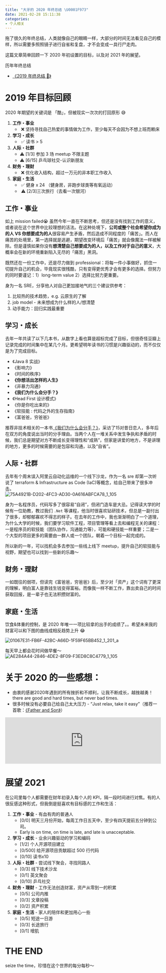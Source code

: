 ```yaml
---
title: "大牙的 2020 年终总结 \U0001F973"
date: 2021-02-28 15:11:38
categories:
- 个人相关
---
```


拖了很久的年终总结，人类就像自己的眼睛一样，大部分的时间无法看见自己的模样，所以需要多照照镜子进行自省和复盘，才不会变成一具行尸走肉。

这篇文章简单回顾一下 2020 年初设置的目标，以及对 2021 年的展望。

<!--more-->

历年年终总结
- [《2019 年终总结 🎉》](/blog/20200120/2019-summary/)

# 2019 年目标回顾

2020 年期望的关键词是 「酷」，但被现实一次次的打回原形 😅 

1. **工作・事业**
    -  ❌ 坚持寻找自己热爱的事情做为工作，至少每天不会因为不想上班而赖床
2. **学习・成长**
    -  ✅ 读书  > 5 
3. **人际・社群**
    - ⚠️ [1/3] 参加 3 场 meetup 不限主题
    - ⚠️ [6/15] 乒乓球社交-认识新朋友 
4. **财务・理财**
    -  ❌ 优化收入结构，超过一万元的非本职工作收入
5. **家庭・生活**
    -  ✅ 健身 x 24 （健身房，非跑步球类等有氧运动）
    -  ⚠️ [2/3]三次旅行（去看一次银河）

## 工作・事业

如上 mission failed😭 虽然今年一直在不断思考，但还是没有找到工作的意义，或者说在这个世界中比较理想的活法。在这种处境下，**公司或整个社会希望你成为的人 VS 你想要成为的人**很容易产生矛盾，然后造成不同程度的「痛苦」。而人在痛苦的处境里，第一选择就是逃避，期望改变环境后「痛苦」就会像魔法一样被解除。但是谨慎如果你没有**想清楚自己想要成为的人，以及工作对于自己的意义**，大概率会在新的环境重新陷入无尽的「痛苦」黑洞。

既然还在一份工作中，还是尽力做到 professional：将每一件小事做好，抓住一切提升自己的机会，毕竟现实很残酷，只有变得更优秀才会有更多的选择。但努力的同时要谨记：1）long-term value 2）选择比努力更重要。

身为一名 SRE，分享他人对自己更加接地气的三个建议供参考：

1. 比较热的技术趋势，e.g. 云原生的了解
2. job model - 未来想成为什么样的人/想清楚 
3. 动手能力：回归实践最重要 

## 学习・成长

去年一年共读了以下几本书，从数字上看也算是超标完成了目标，但很奇怪豆瓣上记录完成的时间集中在某几个月。更希望明年读书的习惯是兴趣驱动的，而不仅仅是为了完成目标。

- 《Java 8 实战》
- 《影响力》
- 《时间的秩序》
- **《你想活出怎样的人生》**
- 《非暴力沟通》
- **《我们为什么会分手？》**
- 《Head First 设计模式》
- 《你是你吃出来的》
- 《软技能 : 代码之外的生存指南》
- 《富爸爸，穷爸爸》

推荐非技术相关的一本书[《我们为什么会分手？》](https://book.douban.com/subject/26146992/)，采访了15对昔日恋人，多年后在双方的角度说出当时的分手理由。当两个人在一堆关系中发生争执和矛盾的时候，我们总是期望对方不断成长变得理性和“成熟”，但家是讲爱的地方，不是讲理的地方，更多的时候需要的是包容和沟通，以及“自省”。

## 人际・社群

去年有个周末误入阿里云自动化运维的一个线下沙龙，作为一名 sre 却第一次听说了 terraform & Infrastructure as Code (IaC)等概念，给自己带来了很多冲击。    
![75A4921B-D202-4FC3-AD30-0A616ABFCA78_1_105](2021-02-28-2020-summary/75A4921B-D202-4FC3-AD30-0A616ABFCA78_1_105_c.jpeg)


身为一名程序员，代码写多了很容易“自闭”，但闭门造车是大忌。记得读大学的时候有一位助教，教过我们 `.Net` 等课程，他当时很喜欢钻研技术，但总是一副付出了很多，却郁郁寡欢不得志的样子。在去年的工作中，我也渐渐明白了一个道理，为什么大学的时候，我们要学习软件工程，项目管理等看上去和编程无关的课程：一是程序员的软技能（团队协作，沟通能力等），可能和硬技能一样重要；二是一个大型的项目更多的需要由一群人或一个团队，朝着一个目标一起完成的。

所以新的一年，可以找机会多去参加一些线上线下 meetup，提升自己的软技能与视野，期望也可以找到一些新的乐趣～

## 财务・理财

一如既往的弱项，但读完《富爸爸，穷爸爸》后，至少对「资产」这个词有了更深的理解，明白富人是靠钱生钱变得富裕。而像我一样不断工作，靠出卖自己的时间获取回报，是一辈子也无法积攒财富的。

## 家庭・生活

饮食&体重的控制，是 2020 年唯一一项比较拿的出手的成绩了。。希望未来我的财富可以和下图的曲线成相反趋势上升 😂  

![01067E31-FB6F-42BC-A66D-1F59F65BB452_1_201_a](../images/blog/200104_japan_travel/01067E31-FB6F-42BC-A66D-1F59F65BB452_1_201_a.jpeg)

每天早上都会花时间做早餐～   
![AE284A44-2846-4DE2-8F09-F3ED8C8C4779_1_105](../images/blog/200104_japan_travel/AE284A44-2846-4DE2-8F09-F3ED8C8C4779_1_105_c.jpeg)


# 关于 2020 的一些感想：
- 由衷的感谢2020年遇到的所有挫折和不顺利，让我不断成长，越挫越勇！there are good and hard times, but never bad times. 
- 很多时候没有必要自己给自己太大压力 - “Just relax, take it easy”（推荐一首歌：[《Father and Son》](https://music.apple.com/cn/album/father-and-son/1535560790?i=1535561410&l=en)）

<iframe allow="autoplay *; encrypted-media *; fullscreen *" frameborder="0" height="150" style="width:100%;max-width:660px;overflow:hidden;background:transparent;" sandbox="allow-forms allow-popups allow-same-origin allow-scripts allow-storage-access-by-user-activation allow-top-navigation-by-user-activation" src="https://embed.music.apple.com/cn/album/father-and-son/1535560790?i=1535561410&l=en"></iframe>

# 展望 2021

在公司里每个人都需要在财年初录入每个人的 KPI，隔一段时间进行对焦。有的人很反感这种形式，但我倒是挺喜欢有目标感的工作和生活：

1. **工作・事业** - 有血有肉的普通人
    - [0/0] 明天三月份开始，每周工作日五天中，至少有四天提前五分钟到公司。
    - Early is on time, on time is late, and late is unacceptable.
2. **学习・成长** - 业余兴趣驱动的学习和编码
    - [1/2] 个人开源项目建立
    - [0/500] 给开源项目贡献超过 500 行代码
    - [0/10] 读书x10 
3. **人际・社群** - 尝试线下聚会，寻找同路人
    - [0/3] 线下技术沙龙 
    - [0/1] 英文聚会
    - [0/10] 乒乓社交 
4. **财务・理财** - 工作无法创造财富，资产从零到一的积累
    - [0/5] 公司内推
    - [0/3] 文章投稿 
    - [0/2] 资产积累
5. **家庭・生活** - 家人的陪伴和更加用心一些
    - [0/5] 短途一日游
    - [0/3] 长途旅行
    - [0/1] 增肌

# THE END

seize the time，珍惜在这个世界的每分每秒～


